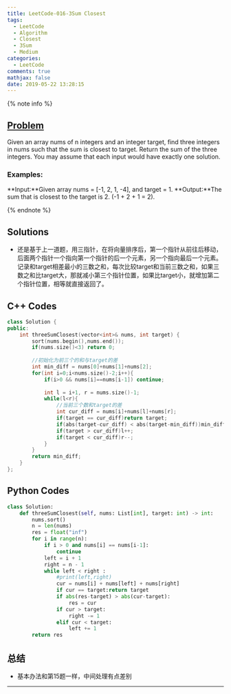 ```yaml
---
title: LeetCode-016-3Sum Closest
tags:
  - LeetCode
  - Algorithm
  - Closest
  - 3Sum
  - Medium
categories:
  - LeetCode
comments: true
mathjax: false
date: 2019-05-22 13:28:15
---
```


<meta name="referrer" content="no-referrer" />

{% note info %}
## [Problem](https://leetcode.com/problems/3sum-closest/)   
Given an array nums of n integers and an integer target, find three integers in nums such that the sum is closest to target. Return the sum of the three integers. You may assume that each input would have exactly one solution.

### Examples:
**Input:**Given array nums = [-1, 2, 1, -4], and target = 1.
**Output:**The sum that is closest to the target is 2. (-1 + 2 + 1 = 2).

{% endnote %}
<!--more-->

## Solutions
- 还是基于上一道题，用三指针，在将向量排序后，第一个指针从前往后移动，后面两个指针一个指向第一个指针的后一个元素，另一个指向最后一个元素。记录和target相差最小的三数之和，每次比较target和当前三数之和，如果三数之和比target大，那就减小第三个指针位置，如果比target小，就增加第二个指针位置，相等就直接返回了。


## C++ Codes

```C++
class Solution {
public:
    int threeSumClosest(vector<int>& nums, int target) {
        sort(nums.begin(),nums.end());
        if(nums.size()<3) return 0;
        
        //初始化为前三个的和与target的差
        int min_diff = nums[0]+nums[1]+nums[2];
        for(int i=0;i<nums.size()-2;i++){
            if(i>0 && nums[i]==nums[i-1]) continue;
            
            int l = i+1, r = nums.size()-1;
            while(l<r){
                //当前三个数和target的差
                int cur_diff = nums[i]+nums[l]+nums[r];
                if(target == cur_diff)return target;
                if(abs(target-cur_diff) < abs(target-min_diff))min_diff = cur_diff;
                if(target > cur_diff)l++;
                if(target < cur_diff)r--;
            }
        }
        return min_diff;
    }
};
```

## Python Codes

```python
class Solution:
    def threeSumClosest(self, nums: List[int], target: int) -> int:
        nums.sort()
        n = len(nums)
        res = float("inf")
        for i in range(n):
            if i > 0 and nums[i] == nums[i-1]:
                continue
            left = i + 1
            right = n - 1
            while left < right :
                #print(left,right)
                cur = nums[i] + nums[left] + nums[right]
                if cur == target:return target
                if abs(res-target) > abs(cur-target):
                    res = cur
                if cur > target:
                    right -= 1
                elif cur < target:
                    left += 1
        return res
```

## 总结
- 基本办法和第15题一样，中间处理有点差别


------
